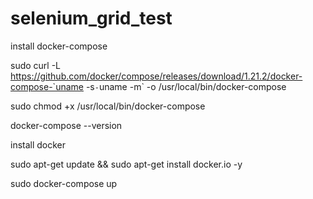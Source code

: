 # selenium_grid_test

install docker-compose

sudo curl -L https://github.com/docker/compose/releases/download/1.21.2/docker-compose-`uname -s`-`uname -m` -o /usr/local/bin/docker-compose

sudo chmod +x /usr/local/bin/docker-compose

docker-compose --version

install docker

sudo apt-get update && sudo apt-get install docker.io -y

sudo docker-compose up

